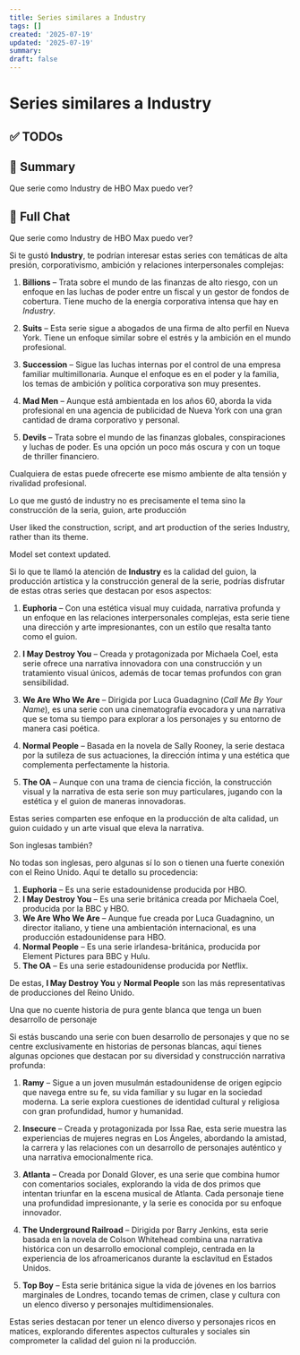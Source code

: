 ```yaml
---
title: Series similares a Industry
tags: []
created: '2025-07-19'
updated: '2025-07-19'
summary:
draft: false
---
```


# Series similares a Industry

## ✅ TODOs


## 📌 Summary
Que serie como Industry de HBO Max puedo ver?

## 🧠 Full Chat


Que serie como Industry de HBO Max puedo ver?



Si te gustó **Industry**, te podrían interesar estas series con temáticas de alta presión, corporativismo, ambición y relaciones interpersonales complejas:

1. **Billions** – Trata sobre el mundo de las finanzas de alto riesgo, con un enfoque en las luchas de poder entre un fiscal y un gestor de fondos de cobertura. Tiene mucho de la energía corporativa intensa que hay en *Industry*.

2. **Suits** – Esta serie sigue a abogados de una firma de alto perfil en Nueva York. Tiene un enfoque similar sobre el estrés y la ambición en el mundo profesional.

3. **Succession** – Sigue las luchas internas por el control de una empresa familiar multimillonaria. Aunque el enfoque es en el poder y la familia, los temas de ambición y política corporativa son muy presentes.

4. **Mad Men** – Aunque está ambientada en los años 60, aborda la vida profesional en una agencia de publicidad de Nueva York con una gran cantidad de drama corporativo y personal.

5. **Devils** – Trata sobre el mundo de las finanzas globales, conspiraciones y luchas de poder. Es una opción un poco más oscura y con un toque de thriller financiero.

Cualquiera de estas puede ofrecerte ese mismo ambiente de alta tensión y rivalidad profesional.

Lo que me gustó de industry no es precisamente el tema sino la construcción de la seria, guion, arte producción 

User liked the construction, script, and art production of the series Industry, rather than its theme.

Model set context updated.

Si lo que te llamó la atención de **Industry** es la calidad del guion, la producción artística y la construcción general de la serie, podrías disfrutar de estas otras series que destacan por esos aspectos:

1. **Euphoria** – Con una estética visual muy cuidada, narrativa profunda y un enfoque en las relaciones interpersonales complejas, esta serie tiene una dirección y arte impresionantes, con un estilo que resalta tanto como el guion.

2. **I May Destroy You** – Creada y protagonizada por Michaela Coel, esta serie ofrece una narrativa innovadora con una construcción y un tratamiento visual únicos, además de tocar temas profundos con gran sensibilidad.

3. **We Are Who We Are** – Dirigida por Luca Guadagnino (*Call Me By Your Name*), es una serie con una cinematografía evocadora y una narrativa que se toma su tiempo para explorar a los personajes y su entorno de manera casi poética.

4. **Normal People** – Basada en la novela de Sally Rooney, la serie destaca por la sutileza de sus actuaciones, la dirección íntima y una estética que complementa perfectamente la historia.

5. **The OA** – Aunque con una trama de ciencia ficción, la construcción visual y la narrativa de esta serie son muy particulares, jugando con la estética y el guion de maneras innovadoras.

Estas series comparten ese enfoque en la producción de alta calidad, un guion cuidado y un arte visual que eleva la narrativa.

Son inglesas también?



No todas son inglesas, pero algunas sí lo son o tienen una fuerte conexión con el Reino Unido. Aquí te detallo su procedencia:

1. **Euphoria** – Es una serie estadounidense producida por HBO.
2. **I May Destroy You** – Es una serie británica creada por Michaela Coel, producida por la BBC y HBO.
3. **We Are Who We Are** – Aunque fue creada por Luca Guadagnino, un director italiano, y tiene una ambientación internacional, es una producción estadounidense para HBO.
4. **Normal People** – Es una serie irlandesa-británica, producida por Element Pictures para BBC y Hulu.
5. **The OA** – Es una serie estadounidense producida por Netflix.

De estas, **I May Destroy You** y **Normal People** son las más representativas de producciones del Reino Unido.

Una que no cuente historia de pura gente blanca que tenga un buen desarrollo de personaje 

Si estás buscando una serie con buen desarrollo de personajes y que no se centre exclusivamente en historias de personas blancas, aquí tienes algunas opciones que destacan por su diversidad y construcción narrativa profunda:

1. **Ramy** – Sigue a un joven musulmán estadounidense de origen egipcio que navega entre su fe, su vida familiar y su lugar en la sociedad moderna. La serie explora cuestiones de identidad cultural y religiosa con gran profundidad, humor y humanidad.

2. **Insecure** – Creada y protagonizada por Issa Rae, esta serie muestra las experiencias de mujeres negras en Los Ángeles, abordando la amistad, la carrera y las relaciones con un desarrollo de personajes auténtico y una narrativa emocionalmente rica.

3. **Atlanta** – Creada por Donald Glover, es una serie que combina humor con comentarios sociales, explorando la vida de dos primos que intentan triunfar en la escena musical de Atlanta. Cada personaje tiene una profundidad impresionante, y la serie es conocida por su enfoque innovador.

4. **The Underground Railroad** – Dirigida por Barry Jenkins, esta serie basada en la novela de Colson Whitehead combina una narrativa histórica con un desarrollo emocional complejo, centrada en la experiencia de los afroamericanos durante la esclavitud en Estados Unidos.

5. **Top Boy** – Esta serie británica sigue la vida de jóvenes en los barrios marginales de Londres, tocando temas de crimen, clase y cultura con un elenco diverso y personajes multidimensionales.

Estas series destacan por tener un elenco diverso y personajes ricos en matices, explorando diferentes aspectos culturales y sociales sin comprometer la calidad del guion ni la producción.